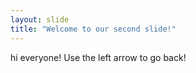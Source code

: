 ```yaml
---
layout: slide
title: "Welcome to our second slide!"
---
```

hi everyone!
Use the left arrow to go back!
